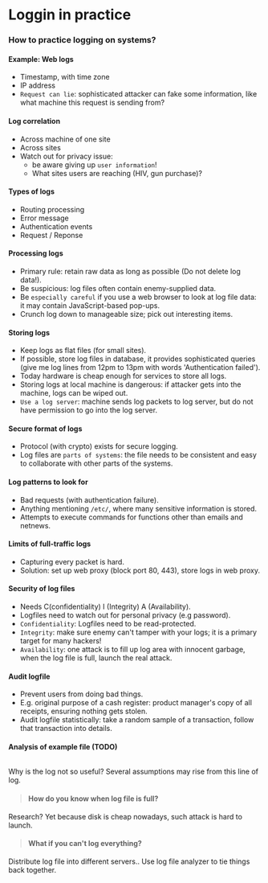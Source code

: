 # Loggin in practice

### How to practice logging on systems?

#### Example: Web logs
* Timestamp, with time zone
* IP address
* `Request can lie`: sophisticated attacker can fake some information, like what machine this request is sending from?


#### Log correlation
* Across machine of one site
* Across sites
* Watch out for privacy issue: 
    * be aware giving up `user information`!
    * What sites users are reaching (HIV, gun purchase)?

#### Types of logs
* Routing processing
* Error message
* Authentication events
* Request / Reponse

#### Processing logs
* Primary rule: retain raw data as long as possible (Do not delete log data!).
* Be suspicious: log files often contain enemy-supplied data.
* Be `especially careful` if you use a web browser to look at log file data: it may contain JavaScript-based pop-ups.
* Crunch log down to manageable size; pick out interesting items.

#### Storing logs
* Keep logs as flat files (for small sites).
* If possible, store log files in database, it provides sophisticated queries (give me log lines from 12pm to 13pm with words 'Authentication failed').
* Today hardware is cheap enough for services to store all logs. 
* Storing logs at local machine is dangerous: if attacker gets into the machine, logs can be wiped out. 
* `Use a log server`: machine sends log packets to log server, but do not have permission to go into the log server.

#### Secure format of logs
* Protocol (with crypto) exists for secure logging.
* Log files are `parts of systems`: the file needs to be consistent and easy to collaborate with other parts of the systems.

#### Log patterns to look for
* Bad requests (with authentication failure).
* Anything mentioning `/etc/`, where many sensitive information is stored.
* Attempts to execute commands for functions other than emails and netnews.

#### Limits of full-traffic logs
* Capturing every packet is hard.
* Solution: set up web proxy (block port 80, 443), store logs in web proxy.

#### Security of log files
* Needs C(confidentiality) I (Integrity) A (Availability).
* Logfiles need to watch out for personal privacy (e.g password).
* `Confidentiality`: Logfiles need to be read-protected.
* `Integrity`: make sure enemy can't tamper with your logs; it is a primary target for many hackers!
* `Availability`: one attack is to fill up log area with innocent garbage, when the log file is full, launch the real attack.

#### Audit logfile
* Prevent users from doing bad things.
* E.g. original purpose of a cash register: product manager's copy of all receipts, ensuring nothing gets stolen.
* Audit logfile statistically: take a random sample of a transaction, follow that transaction into details.

#### Analysis of example file (TODO)
```

```
Why is the log not so useful? Several assumptions may rise from this line of log.

> #### How do you know when log file is full?
Research? Yet because disk is cheap nowadays, such attack is hard to launch.

> #### What if you can't log everything?
Distribute log file into different servers.. Use log file analyzer to tie things back together.

